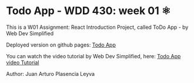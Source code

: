 # Todo App - WDD 430: week 01 ⚛️

This is a W01 Assignment: React Introduction Project, called ToDo App - by Web Dev Simplified

Deployed version on github pages: [Todo App](https://juarpla.github.io/todapp-react/)

You can watch the video tutorial by Web Dev Simplified, here: [Todo App video Tutorial](https://www.youtube.com/watch?v=Rh3tobg7hEo)

Author: Juan Arturo Plasencia Leyva
